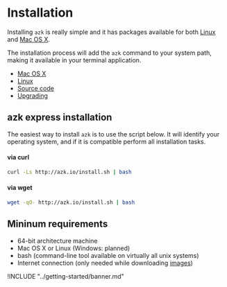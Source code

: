 # Installation

Installing `azk` is really simple and it has packages available for both [Linux](linux.md) and [Mac OS X](mac_os_x.md).

The installation process will add the `azk` command to your system path, making it available in your terminal application.

- [Mac OS X](mac_os_x.md)
- [Linux](linux.md)
- [Source code](source-code.md)
- [Upgrading](upgrading.md)

## azk express installation

The easiest way to install `azk` is to use the script below. It will identify your operating system, and if it is compatible perform all installation tasks.

#### via curl

```sh
curl -Ls http://azk.io/install.sh | bash
```

#### via wget

```sh
wget -qO- http://azk.io/install.sh | bash
```

## Mininum requirements

* 64-bit architecture machine
* Mac OS X or Linux (Windows: planned)
* bash (command-line tool available on virtually all unix systems)
* Internet connection (only needed while downloading [images](../imagens/README.md))

!INCLUDE "../getting-started/banner.md"
